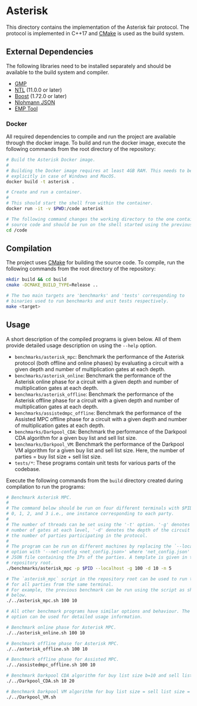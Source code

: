 # Asterisk

This directory contains the implementation of the Asterisk fair protocol.
The protocol is implemented in C++17 and [CMake](https://cmake.org/) is used as the build system.

## External Dependencies
The following libraries need to be installed separately and should be available to the build system and compiler.

- [GMP](https://gmplib.org/)
- [NTL](https://www.shoup.net/ntl/) (11.0.0 or later)
- [Boost](https://www.boost.org/) (1.72.0 or later)
- [Nlohmann JSON](https://github.com/nlohmann/json)
- [EMP Tool](https://github.com/emp-toolkit/emp-tool)

### Docker
All required dependencies to compile and run the project are available through the docker image.
To build and run the docker image, execute the following commands from the root directory of the repository:

```sh
# Build the Asterisk Docker image.
#
# Building the Docker image requires at least 4GB RAM. This needs to be set 
# explicitly in case of Windows and MacOS.
docker build -t asterisk .

# Create and run a container.
#
# This should start the shell from within the container.
docker run -it -v $PWD:/code asterisk

# The following command changes the working directory to the one containing the 
# source code and should be run on the shell started using the previous command.
cd /code
```

## Compilation
The project uses [CMake](https://cmake.org/) for building the source code. 
To compile, run the following commands from the root directory of the repository:

```sh
mkdir build && cd build
cmake -DCMAKE_BUILD_TYPE=Release ..

# The two main targets are 'benchmarks' and 'tests' corresponding to
# binaries used to run benchmarks and unit tests respectively.
make <target>
```

## Usage
A short description of the compiled programs is given below.
All of them provide detailed usage description on using the `--help` option.

- `benchmarks/asterisk_mpc`: Benchmark the performance of the Asterisk protocol (both offline and online phases) by evaluating a circuit with a given depth and number of multiplication gates at each depth.
- `benchmarks/asterisk_online`: Benchmark the performance of the Asterisk online phase for a circuit with a given depth and number of multiplication gates at each depth.
- `benchmarks/asterisk_offline`: Benchmark the performance of the Asterisk offline phase for a circuit with a given depth and number of multiplication gates at each depth.
- `benchmarks/assistedmpc_offline`: Benchmark the performance of the Assisted MPC offline phase for a circuit with a given depth and number of multiplication gates at each depth.
- `benchmarks/Darkpool_CDA`: Benchmark the performance of the Darkpool CDA algorithm for a given buy list and sell list size.
- `benchmarks/Darkpool_VM`: Benchmark the performance of the Darkpool VM algorithm for a given buy list and sell list size. Here, the number of parties = buy list size + sell list size.
- `tests/*`: These programs contain unit tests for various parts of the codebase. 

Execute the following commands from the `build` directory created during compilation to run the programs:
```sh
# Benchmark Asterisk MPC.
#
# The command below should be run on four different terminals with $PID set to
# 0, 1, 2, and 3 i.e., one instance corresponding to each party.
#
# The number of threads can be set using the '-t' option. '-g' denotes the 
# number of gates at each level, '-d' denotes the depth of the circuit and '-n'
# the number of parties participating in the protocol.
#
# The program can be run on different machines by replacing the `--localhost`
# option with '--net-config <net_config.json>' where 'net_config.json' is a
# JSON file containing the IPs of the parties. A template is given in the
# repository root.
./benchmarks/asterisk_mpc -p $PID --localhost -g 100 -d 10 -n 5

# The `asterisk_mpc` script in the repository root can be used to run the programs 
# for all parties from the same terminal.
# For example, the previous benchmark can be run using the script as shown
# below.
./../asterisk_mpc.sh 100 10

# All other benchmark programs have similar options and behaviour. The '-h'
# option can be used for detailed usage information.

# Benchmark online phase for Asterisk MPC.
./../asterisk_online.sh 100 10

# Benchmark offline phase for Asterisk MPC.
./../asterisk_offline.sh 100 10

# Benchmark offline phase for Assisted MPC.
./../assistedmpc_offline.sh 100 10

# Benchmark Darkpool CDA algorithm for buy list size b=10 and sell list size s=20.
./../Darkpool_CDA.sh 10 20

# Benchmark Darkpool VM algorithm for buy list size = sell list size = 5/10/25/50/100.
./../Darkpool_VM.sh
```
